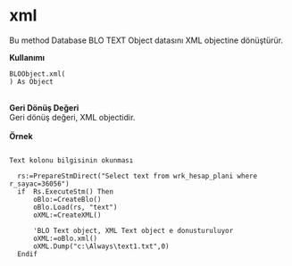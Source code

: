 # xml

Bu method Database BLO TEXT Object datasını XML objectine dönüştürür.

**Kullanımı**

```
BLOObject.xml(
) As Object
```

\
**Geri Dönüş Değeri**\
Geri dönüş değeri, XML objectidir.\
\
**Örnek**

```

Text kolonu bilgisinin okunması

  rs:=PrepareStmDirect("Select text from wrk_hesap_plani where r_sayac=36056")
  if  Rs.ExecuteStm() Then
      oBlo:=CreateBlo()
      oBlo.Load(rs, "text")
      oXML:=CreateXML()
      
      'BLO Text object, XML Text object e donusturuluyor
      oXML:=oBlo.xml()
      oXML.Dump("c:\Always\text1.txt",0)
  Endif

```
